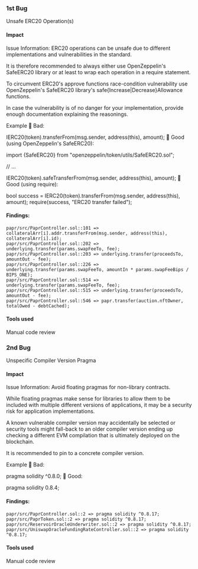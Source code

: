### 1st Bug
Unsafe ERC20 Operation(s)

#### Impact
Issue Information: 
ERC20 operations can be unsafe due to different implementations and vulnerabilities in the standard.

It is therefore recommended to always either use OpenZeppelin's SafeERC20 library or at least to wrap each operation in a require statement.

To circumvent ERC20's approve functions race-condition vulnerability use OpenZeppelin's SafeERC20 library's safe{Increase|Decrease}Allowance functions.

In case the vulnerability is of no danger for your implementation, provide enough documentation explaining the reasonings.

Example
🤦 Bad:

IERC20(token).transferFrom(msg.sender, address(this), amount);
🚀 Good (using OpenZeppelin's SafeERC20):

import {SafeERC20} from "openzeppelin/token/utils/SafeERC20.sol";

// ...

IERC20(token).safeTransferFrom(msg.sender, address(this), amount);
🚀 Good (using require):

bool success = IERC20(token).transferFrom(msg.sender, address(this), amount);
require(success, "ERC20 transfer failed");

#### Findings:
```
papr/src/PaprController.sol::101 => collateralArr[i].addr.transferFrom(msg.sender, address(this), collateralArr[i].id);
papr/src/PaprController.sol::202 => underlying.transfer(params.swapFeeTo, fee);
papr/src/PaprController.sol::203 => underlying.transfer(proceedsTo, amountOut - fee);
papr/src/PaprController.sol::226 => underlying.transfer(params.swapFeeTo, amountIn * params.swapFeeBips / BIPS_ONE);
papr/src/PaprController.sol::514 => underlying.transfer(params.swapFeeTo, fee);
papr/src/PaprController.sol::515 => underlying.transfer(proceedsTo, amountOut - fee);
papr/src/PaprController.sol::546 => papr.transfer(auction.nftOwner, totalOwed - debtCached);
```
#### Tools used
Manual code review

### 2nd Bug
Unspecific Compiler Version Pragma

#### Impact
Issue Information: 
Avoid floating pragmas for non-library contracts.

While floating pragmas make sense for libraries to allow them to be included with multiple different versions of applications, it may be a security risk for application implementations.

A known vulnerable compiler version may accidentally be selected or security tools might fall-back to an older compiler version ending up checking a different EVM compilation that is ultimately deployed on the blockchain.

It is recommended to pin to a concrete compiler version.

Example
🤦 Bad:

pragma solidity ^0.8.0;
🚀 Good:

pragma solidity 0.8.4;

#### Findings:
```
papr/src/PaprController.sol::2 => pragma solidity ^0.8.17;
papr/src/PaprToken.sol::2 => pragma solidity ^0.8.17;
papr/src/ReservoirOracleUnderwriter.sol::2 => pragma solidity ^0.8.17;
papr/src/UniswapOracleFundingRateController.sol::2 => pragma solidity ^0.8.17;
```
#### Tools used
Manual code review